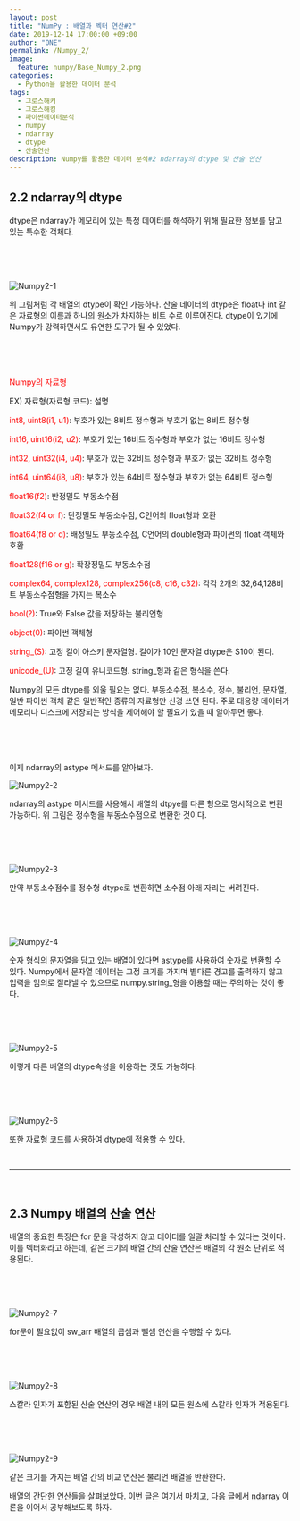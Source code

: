 ```yaml
---
layout: post
title: "NumPy : 배열과 벡터 연산#2"
date: 2019-12-14 17:00:00 +09:00
author: "ONE"
permalink: /Numpy_2/
image:
  feature: numpy/Base_Numpy_2.png
categories:
  - Python을 활용한 데이터 분석
tags:
  - 그로스해커
  - 그로스해킹
  - 파이썬데이터분석
  - numpy
  - ndarray
  - dtype
  - 산술연산
description: Numpy를 활용한 데이터 분석#2 ndarray의 dtype 및 산술 연산
---
```


## 2.2 ndarray의 dtype

dtype은 ndarray가 메모리에 있는 특정 데이터를 해석하기 위해 필요한 정보를 담고 있는 특수한 객체다.

<br><br><br>

![Numpy2-1](/img/post/Numpy2/Numpy2-1.PNG)

위 그림처럼 각 배열의 dtype이 확인 가능하다. 산술 데이터의 dtype은 float나 int 같은 자료형의 이름과 하나의 원소가 차지하는 비트 수로 이루어진다. dtype이 있기에 Numpy가 강력하면서도 유연한 도구가 될 수 있었다. 

<br><br><br>

<red style ="color: red">Numpy의 자료형</red>

EX) 자료형(자료형 코드): 설명

<red style ="color: red">int8, uint8(i1, u1)</red>: 부호가 있는 8비트 정수형과 부호가 없는 8비트 정수형



<red style ="color: red">int16, uint16(i2, u2)</red>: 부호가 있는 16비트 정수형과 부호가 없는 16비트 정수형



<red style ="color: red">int32, uint32(i4, u4)</red>: 부호가 있는 32비트 정수형과 부호가 없는 32비트 정수형



<red style ="color: red">int64, uint64(i8, u8)</red>: 부호가 있는 64비트 정수형과 부호가 없는 64비트 정수형



<red style ="color: red">float16(f2)</red>: 반정밀도 부동소수점



<red style ="color: red">float32(f4 or f)</red>: 단정밀도 부동소수점, C언어의 float형과 호환



<red style ="color: red">float64(f8 or d)</red>: 배정밀도 부동소수점, C언어의 double형과 파이썬의 float 객체와 호환



<red style ="color: red">float128(f16 or g)</red>: 확장정밀도 부동소수점



<red style ="color: red">complex64, complex128, complex256(c8, c16, c32)</red>: 각각 2개의 32,64,128비트 부동소수점형을 가지는 복소수



<red style ="color: red">bool(?)</red>: True와 False 값을 저장하는 불리언형



<red style ="color: red">object(0)</red>: 파이썬 객체형



<red style ="color: red">string_(S)</red>: 고정 길이 아스키 문자열형. 길이가 10인 문자열 dtype은 S10이 된다.



<red style ="color: red">unicode_(U)</red>: 고정 길이 유니코드형. string_형과 같은 형식을 쓴다.



Numpy의 모든 dtype를 외울 필요는 없다. 부동소수점, 복소수, 정수, 불리언, 문자열, 일반 파이썬 객체 같은 일반적인 종류의 자료형만 신경 쓰면 된다. 주로 대용량 데이터가 메모리나 디스크에 저장되는 방식을 제어해야 할 필요가 있을 때 알아두면 좋다.

<br><br><br>

이제 ndarray의 astype 메서드를 알아보자.

![Numpy2-2](/img/post/Numpy2/Numpy2-2.PNG)

ndarray의 astype 메서드를 사용해서 배열의 dtpye를 다른 형으로 명시적으로 변환 가능하다. 위 그림은 정수형을 부동소수점으로 변환한 것이다.

<br><br><br>

![Numpy2-3](/img/post/Numpy2/Numpy2-3.PNG)

만약 부동소수점수를 정수형 dtype로 변환하면 소수점 아래 자리는 버려진다.

<br><br><br>

![Numpy2-4](/img/post/Numpy2/Numpy2-4.PNG)

숫자 형식의 문자열을 담고 있는 배열이 있다면 astype를 사용하여 숫자로 변환할 수 있다. Numpy에서 문자열 데이터는 고정 크기를 가지며 별다른 경고를 출력하지 않고 입력을 임의로 잘라낼 수 있으므로 numpy.string_형을 이용할 때는 주의하는 것이 좋다.

<br><br><br>

![Numpy2-5](/img/post/Numpy2/Numpy2-5.PNG)

이렇게 다른 배열의 dtype속성을 이용하는 것도 가능하다.

<br><br><br>

![Numpy2-6](/img/post/Numpy2/Numpy2-6.PNG)

또한 자료형 코드를 사용하여 dtype에 적용할 수 있다.

<br>

------

<br>

## 2.3 Numpy 배열의 산술 연산

배열의 중요한 특징은 for 문을 작성하지 않고 데이터를 일괄 처리할 수 있다는 것이다. 이를 벡터화라고 하는데, 같은 크기의 배열 간의 산술 연산은 배열의 각 원소 단위로 적용된다.

<br><br><br>

![Numpy2-7](/img/post/Numpy2/Numpy2-7.PNG)

for문이 필요없이 sw_arr 배열의 곱셈과 뺄셈 연산을 수행할 수 있다.

<br><br><br>

![Numpy2-8](/img/post/Numpy2/Numpy2-8.PNG)

스칼라 인자가 포함된 산술 연산의 경우 배열 내의 모든 원소에 스칼라 인자가 적용된다.

<br><br><br>

![Numpy2-9](/img/post/Numpy2/Numpy2-9.PNG)

같은 크기를 가지는 배열 간의 비교 연산은 불리언 배열을 반환한다.



배열의 간단한 연산들을 살펴보았다. 이번 글은 여기서 마치고, 다음 글에서 ndarray 이론을 이어서 공부해보도록 하자.
